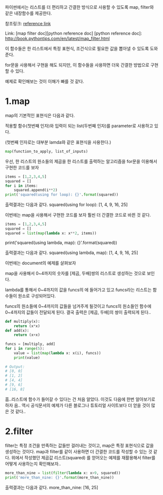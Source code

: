 파이썬에서는 리스트를 더 편리하고 간결한 방식으로 사용할 수 있도록 map, filter와 같은 내장함수를 제공한다.

참조링크: [reference link](http://book.pythontips.com/en/latest/map_filter.html)


Link:  [map filter doc][python reference doc]
[python reference doc]: http://book.pythontips.com/en/latest/map_filter.html

이 함수들은 한 리스트에서 특정 표현식, 조건식으로 필요한 값을 뽑아낼 수 있도록 도와준다.

for문을 사용해서 구현을 해도 되지만, 이 함수들을 사용하면 더욱 간결한 방법으로 구현할 수 있다.

예제로 확인해보는 것이 이해가 빠를 것 같다.



1.map
===========

map의 기본적인 표현식은 다음과 같다.

적용할 함수(첫번째 인자)와 입력이 되는 list(두번째 인자)를 parameter로 사용하고 있다.

(첫번째 인자로는 대부분 lamda와 같은 표현식을 사용한다.)

~~~python
map(function_to_apply, list_of_inputs)
~~~

우선, 한 리스트의 원소들의 제곱을 한 리스트를 출력하는 알고리즘을 for문을 이용해서 구현한 코드를 보자

~~~python
items = [1,2,3,4,5]
squared = []
for i in items:
    squared.append(i**2)
print('squared(using for loop): {}'.format(squared))
~~~

출력결과는 다음과 같다.
squared(using for loop): [1, 4, 9, 16, 25]


이번에는 map을 사용해서 구현한 코드를 보자
훨씬 더 간결한 코드로 바뀐 것 같다.


~~~python
items = [1,2,3,4,5]
squared = []
squared = list(map(lambda x: x**2, items))
~~~
print('squared(using lambda, map): {}'.format(squared))

출력결과는 다음과 같다.
squared(using lambda, map): [1, 4, 9, 16, 25]


이번에는 document의 예제를 살펴보자

map을 사용해서 0~4까지의 숫자를 [제곱, 두배]쌍의 리스트로 생성하는 것으로 보인다.


lambda를 통해서 0~4까지의 값을 funcs의 에 들어가고 있고
funcs라는 리스트는 함수들이 원소로 구성되어있다.

funcs의 원소들에 0~4까지의 값들을 넘겨주게 될것이고
funcs의 원소들인 함수에 0~4까지의 값들이 전달되게 된다.
결국 출력은 [제곱, 두배]의 쌍이 출력되게 된다..
~~~python
def multiply(x):
    return (x*x)
def add(x):
    return (x+x)
 
funcs = [multiply, add]
for i in range(5):
    value = list(map(lambda x: x(i), funcs))
    print(value)
 
# Output:
# [0, 0]
# [1, 2]
# [4, 4]
# [9, 6]
# [16, 8]
~~~

흠..리스트에 함수가 들어갈 수 있다는 건 처음 알았다.
이것도 다음에 한번 알아보기로 하자
음.. 역시 공식문서의 예제가 다른 블로그나 튜토리얼 사이트보다 더 얻을 것이 많은 것 같다..


2.filter
==========
filter는 특정 조건을 만족하는 값들만 걸러내는 것이고, map은 특정 표현식으로 값을 생성하는 것이다.
map과 filter를 같이 사용하면 더 간결한 코드를 작성할 수 있는 것 같다.
위에서 작성했던 제곱값 리스트(squared) 를 얻어오는 예제를 재활용해서 filter를 어떻게 사용하는지 확인해보자..

~~~python
more_than_nine = list(filter(lambda x: x>9, squared))
print('more_than_nine: {}'.format(more_than_nine))
~~~

출력결과는 다음과 같다.
more_than_nine: [16, 25]

